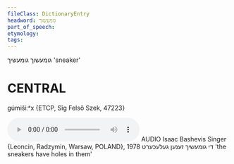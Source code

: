 ```yaml
---
fileClass: DictionaryEntry
headword: גומעשוך
part_of_speech: 
etymology: 
tags: 
---
```

גומעשוך
גומעשיך
'sneaker'

CENTRAL
========

gúmišiːᵃx {ETCP, Sîg Felső Szek, 47223}

<audio controls src="https://ia801503.us.archive.org/5/items/BashevisLexicon/DiGumeshikhZenenGelekhert-IsaacBashevisSinger1978.mp3"></audio>
AUDIO Isaac Bashevis Singer {Leoncin, Radzymin, Warsaw, POLAND}, 1978
די גומעשיך זענען געלעכערט 'the sneakers have holes in them'